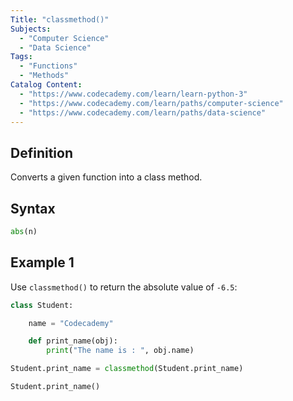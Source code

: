 ```yaml
---
Title: "classmethod()"
Subjects:
  - "Computer Science"
  - "Data Science"
Tags:
  - "Functions"
  - "Methods"
Catalog Content:
  - "https://www.codecademy.com/learn/learn-python-3"
  - "https://www.codecademy.com/learn/paths/computer-science"
  - "https://www.codecademy.com/learn/paths/data-science"
---
```


## Definition

Converts a given function into a class method.

## Syntax

```py
abs(n)
```

## Example 1

Use `classmethod()` to return the absolute value of `-6.5`:

```py
class Student:

    name = "Codecademy"

    def print_name(obj):
        print("The name is : ", obj.name)

Student.print_name = classmethod(Student.print_name)

Student.print_name()
```
